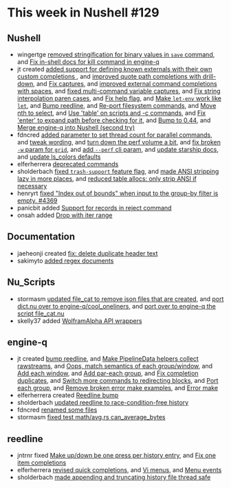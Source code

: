 # This week in Nushell #129

## Nushell

- wingertge [removed stringification for binary values in `save` command](https://github.com/nushell/nushell/pull/4428), and [Fix in-shell docs for kill command in engine-q](https://github.com/nushell/nushell/pull/4393) 
- jt created [added support for defining known externals with their own custom completions ](https://github.com/nushell/nushell/pull/4425), and [improved quote path completions with drill-down](https://github.com/nushell/nushell/pull/4422), and [Fix captures](https://github.com/nushell/nushell/pull/4421), and [improved external command completions with spaces](https://github.com/nushell/nushell/pull/4420), and [fixed multi-command variable captures](https://github.com/nushell/nushell/pull/4413), and [Fix string interpolation paren cases](https://github.com/nushell/nushell/pull/4410), and [Fix help flag](https://github.com/nushell/nushell/pull/4398), and [Make `let-env` work like `let`](https://github.com/nushell/nushell/pull/4389), and [Bump reedline](https://github.com/nushell/nushell/pull/4388), and [Re-port filesystem commands](https://github.com/nushell/nushell/pull/4387), and [Move nth to select](https://github.com/nushell/nushell/pull/4385), and [Use 'table' on scripts and -c commands](https://github.com/nushell/nushell/pull/4377), and [Fix 'enter' to expand path before checking for it](https://github.com/nushell/nushell/pull/4370), and [Bump to 0.44](https://github.com/nushell/nushell/pull/4365), and [Merge engine-q into Nushell (second try)](https://github.com/nushell/nushell/pull/4364) 
- fdncred [added parameter to set thread count for parallel commands](https://github.com/nushell/nushell/pull/4424), and [tweak wording](https://github.com/nushell/nushell/pull/4415), and [turn down the perf volume a bit](https://github.com/nushell/nushell/pull/4412), and [fix broken `-w` param for `grid`](https://github.com/nushell/nushell/pull/4397), and [add `--perf` cli param](https://github.com/nushell/nushell/pull/4391), and [update starship docs](https://github.com/nushell/nushell/pull/4375), and [update ls_colors defaults](https://github.com/nushell/nushell/pull/4371) 
- elferherrera [deprecated commands](https://github.com/nushell/nushell/pull/4405) 
- sholderbach [fixed `trash-support` feature flag](https://github.com/nushell/nushell/pull/4394), and [made ANSI stripping lazy in more places](https://github.com/nushell/nushell/pull/4380), and [reduced table allocs: only strip ANSI if necessary](https://github.com/nushell/nushell/pull/4378) 
- henryrt [fixed "Index out of bounds" when input to the group-by filter is empty. #4369](https://github.com/nushell/nushell/pull/4382) 
- panicbit added [Support for records in reject command](https://github.com/nushell/nushell/pull/4373) 
- onsah added [Drop with iter range](https://github.com/nushell/nushell/pull/4242) 

## Documentation

- jaeheonji created [fix: delete duplicate header text](https://github.com/nushell/nushell.github.io/pull/219) 
- sakimyto [added regex documents](https://github.com/nushell/nushell.github.io/pull/218) 

## Nu_Scripts

- stormasm [updated file_cat to remove json files that are created](https://github.com/nushell/nu_scripts/pull/143), and [port dict.nu over to engine-q/cool_oneliners](https://github.com/nushell/nu_scripts/pull/142), and [port over to engine-q the script file_cat.nu](https://github.com/nushell/nu_scripts/pull/141) 
- skelly37 added [WolframAlpha API wrappers](https://github.com/nushell/nu_scripts/pull/140) 

## engine-q

- jt created [bump reedline](https://github.com/nushell/engine-q/pull/970), and [Make PipelineData helpers collect rawstreams](https://github.com/nushell/engine-q/pull/969), and [Oops, match semantics of each group/window](https://github.com/nushell/engine-q/pull/967), and [Add each window](https://github.com/nushell/engine-q/pull/966), and [Add par-each group](https://github.com/nushell/engine-q/pull/965), and [Fix completion duplicates](https://github.com/nushell/engine-q/pull/964), and [Switch more commands to redirecting blocks](https://github.com/nushell/engine-q/pull/956), and [Port each group](https://github.com/nushell/engine-q/pull/953), and [Remove broken error make examples](https://github.com/nushell/engine-q/pull/951), and [Error make](https://github.com/nushell/engine-q/pull/948) 
- elferherrera created [Reedline bump](https://github.com/nushell/engine-q/pull/962) 
- sholderbach [updated reedline to race-condition-free history](https://github.com/nushell/engine-q/pull/955) 
- fdncred [renamed some files](https://github.com/nushell/engine-q/pull/952) 
- stormasm [fixed test math/avg.rs can_average_bytes](https://github.com/nushell/engine-q/pull/946) 

## reedline

- jntrnr fixed [Make up/down be one press per history entry](https://github.com/nushell/reedline/pull/306), and [Fix one item completions](https://github.com/nushell/reedline/pull/304) 
- elferherrera [revised quick completions](https://github.com/nushell/reedline/pull/305), and [Vi menus](https://github.com/nushell/reedline/pull/303), and [Menu events](https://github.com/nushell/reedline/pull/302) 
- sholderbach [made appending and truncating history file thread safe](https://github.com/nushell/reedline/pull/299) 

